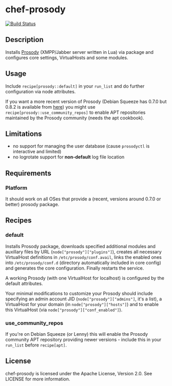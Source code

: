 # chef-prosody

[![Build Status](https://travis-ci.org/cmur2/chef-prosody.png)](https://travis-ci.org/cmur2/chef-prosody)

## Description

Installs [Prosody](http://prosody.im/) (XMPP/Jabber server written in Lua) via package and configures core settings, VirtualHosts and some modules.

## Usage

Include `recipe[prosody::default]` in your `run_list` and do further configuration via node attributes. 

If you want a more recent version of Prosody (Debian Squeeze has 0.7.0 but 0.8.2 is available from [here](http://prosody.im/download/package_repository)) you might use `recipe[prosody::use_community_repos]` to enable APT repositories maintained by the Prosody community (needs the apt cookbook).

## Limitations

* no support for managing the user database (cause `prosodyctl` is interactive and limited)
* no logrotate support for **non-default** log file location

## Requirements

### Platform

It should work on all OSes that provide a (recent, versions around 0.7.0 or better) prosody package.

## Recipes

### default

Installs Prosody package, downloads specified additional modules and auxillary files by URL (`node["prosody"]["plugins"]`), creates all necessary VirtualHost definitions in `/etc/prosody/conf.avail`, links the enabled ones into `/etc/prosody/conf.d` (directory automatically included in core config) and generates the core configuration. Finally restarts the service.

A working Prosody (with one VirtualHost for localhost) is configured by the default attributes.

Your minimal modifications to customize your Prosody should include specifying an admin account JID (`node["prosody"]["admins"]`, it's a list), a VirtualHost for your domain (in `node["prosody"]["hosts"]`) and to enable this VirtualHost (via `node["prosody"]["conf_enabled"]`).

### use_community_repos

If you're on Debian Squeeze (or Lenny) this will enable the Prosody community APT repository providing newer versions - include this in your `run_list` before `recipe[apt]`.

## License

chef-prosody is licensed under the Apache License, Version 2.0. See LICENSE for more information.

